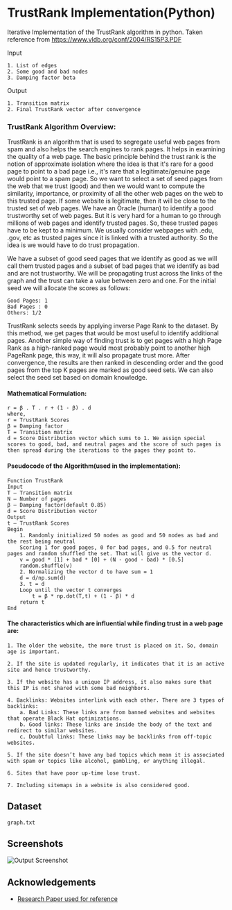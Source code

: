 
# TrustRank Implementation(Python)

Iterative Implementation of the TrustRank algorithm in python. 
Taken reference from https://www.vldb.org/conf/2004/RS15P3.PDF

Input

    1. List of edges
    2. Some good and bad nodes
    3. Damping factor beta

Output

    1. Transition matrix
    2. Final TrustRank vector after convergence


### TrustRank Algorithm Overview:
TrustRank is an algorithm that is used to segregate useful web pages from spam and also helps the search engines to rank pages. It helps in examining the quality of a web page.
The basic principle behind the trust rank is the notion of approximate isolation where the idea is that it's rare for a good page to point to a bad page i.e., it's rare that a legitimate/genuine page would point to a spam page. So we want to select a set of seed pages from the web that we trust (good) and then we would want to compute the similarity, importance, or proximity of all the other web pages on the web to this trusted page.
If some website is legitimate, then it will be close to the trusted set of web pages. We have an Oracle (human) to identify a good trustworthy set of web pages. But it is very hard for a human to go through millions of web pages and identify trusted pages. So, these trusted pages have to be kept to a minimum. We usually consider webpages with .edu, .gov, etc as trusted pages since it is linked with a trusted authority.
So the idea is we would have to do trust propagation.

We have a subset of good seed pages that we identify as good as we will call them trusted pages and a subset of bad pages that we identify as bad and are not trustworthy.
We will be propagating trust across the links of the graph and the trust can take a value between zero and one.
For the initial seed we will allocate the scores as follows:

    Good Pages: 1
    Bad Pages : 0
    Others: 1/2
TrustRank selects seeds by applying inverse Page Rank to the dataset. By this method, we get pages that would be most useful to identify additional pages. Another simple way of finding trust is to get pages with a high Page Rank as a high-ranked page would most probably point to another high PageRank page, this way, it will also propagate trust more. After convergence, the results are then ranked in descending order and the good pages from the top K pages are marked as good seed sets.
We can also select the seed set based on domain knowledge.

#### Mathematical Formulation:

    r = β . T . r + (1 - β) . d
    where,
    r = TrustRank Scores
    β = Damping factor
    T = Transition matrix
    d = Score Distribution vector which sums to 1. We assign special scores to good, bad, and neutral pages and the score of such pages is then spread during the iterations to the pages they point to.

#### Pseudocode of the Algorithm(used in the implementation):
    Function TrustRank
    Input
    T – Transition matrix
    N – Number of pages
    β – Damping factor(default 0.85)
    d = Score Distribution vector
    Output
    t – TrustRank Scores
    Begin
        1. Randomly initialized 50 nodes as good and 50 nodes as bad and the rest being neutral
        Scoring 1 for good pages, 0 for bad pages, and 0.5 for neutral pages and random shuffled the set. That will give us the vector d.
        v = good * [1] + bad * [0] + (N - good - bad) * [0.5]
        random.shuffle(v)
        2. Normalizing the vector d to have sum = 1
        d = d/np.sum(d)
        3. t = d
        Loop until the vector t converges
            t = β * np.dot(T,t) + (1 - β) * d
        return t
    End
#### The characteristics which are influential while finding trust in a web page are:
    1. The older the website, the more trust is placed on it. So, domain age is important.

    2. If the site is updated regularly, it indicates that it is an active site and hence trustworthy.

    3. If the website has a unique IP address, it also makes sure that this IP is not shared with some bad neighbors.

    4. Backlinks: Websites interlink with each other. There are 3 types of backlinks:
        a. Bad Links: These links are from banned websites and websites that operate Black Hat optimizations.
        b. Good links: These links are inside the body of the text and redirect to similar websites.
        c. Doubtful links: These links may be backlinks from off-topic websites.

    5. If the site doesn’t have any bad topics which mean it is associated with spam or topics like alcohol, gambling, or anything illegal.

    6. Sites that have poor up-time lose trust.

    7. Including sitemaps in a website is also considered good.



## Dataset

    graph.txt
## Screenshots

![Output Screenshot](https://via.placeholder.com/468x300?text=App+Screenshot+Here)


## Acknowledgements

 - [Research Paper used for reference](https://www.vldb.org/conf/2004/RS15P3.PDF)

